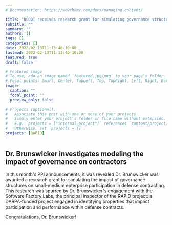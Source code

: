 ```yaml
---
# Documentation: https://wowchemy.com/docs/managing-content/

title: "RCODI receives research grant for simulating governance structure impacts"
subtitle: ""
summary: ""
authors: []
tags: []
categories: []
date: 2022-02-13T11:13:40-10:00
lastmod: 2022-02-13T11:13:40-10:00
featured: true
draft: false

# Featured image
# To use, add an image named `featured.jpg/png` to your page's folder.
# Focal points: Smart, Center, TopLeft, Top, TopRight, Left, Right, BottomLeft, Bottom, BottomRight.
image:
  caption: ""
  focal_point: ""
  preview_only: false

# Projects (optional).
#   Associate this post with one or more of your projects.
#   Simply enter your project's folder or file name without extension.
#   E.g. `projects = ["internal-project"]` references `content/project/deep-learning/index.md`.
#   Otherwise, set `projects = []`.
projects: [RAPID]
---
```


## Dr. Brunswicker investigates modeling the impact of governance on contractors
In this month's PPI announcements, it was revealed Dr. Brunswicker was awarded a research grant for simulating the impact of governance structures on small-medium enterprise participation in defense contracting. This research was spurred by Dr. Brunswicker's engagement with the Software Factory Labs, the principal inspector of the RAPID project: a DARPA-funded project engaged in identifying properties that impact participation and performance within defense contracts. 

Congratulations, Dr. Brunswicker!
